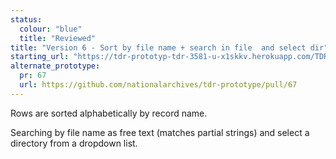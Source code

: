 ```yaml
---
status:
  colour: "blue"
  title: "Reviewed"
title: "Version 6 - Sort by file name + search in file  and select dir"
starting_url: "https://tdr-prototyp-tdr-3581-u-x1skkv.herokuapp.com/TDR-3581/v06"
alternate_prototype: 
  pr: 67
  url: https://github.com/nationalarchives/tdr-prototype/pull/67
---
```


Rows are sorted alphabetically by record name.

Searching by file name as free text (matches partial strings) and select a directory from a dropdown list.
